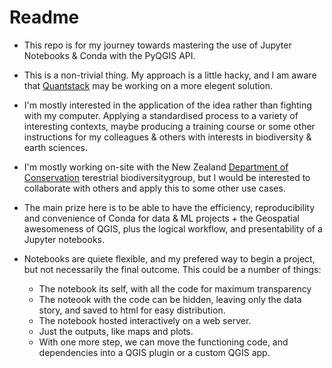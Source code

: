# Readme

*  This repo is for my journey towards mastering the use of Jupyter Notebooks & Conda with the PyQGIS API.
 
* This is a non-trivial thing.  My approach is a little hacky, and I am aware that [Quantstack](https://quantstack.net/) may be working on a more elegent solution.

*  I'm mostly interested in the application of the idea rather than fighting with my computer.  Applying a standardised process to a variety of interesting contexts, maybe producing a training course or some other instructions for my colleagues & others with interests in biodiversity & earth sciences.

*  I'm mostly working on-site with the New Zealand [Department of Conservation](https://www.doc.govt.nz/) terestrial biodiversitygroup, but I would be interested to collaborate with others and apply this to some other use cases. 

* The main prize here is to be able to have the efficiency, reproducibility and convenience of Conda for data & ML projects + the Geospatial awesomeness of QGIS, plus the logical workflow, and presentability of a Jupyter notebooks.

* Notebooks are quiete flexible, and my prefered way to begin a project, but not necessarily the final outcome.  This could be a number of things:
  - The notebook its self, with all the code for maximum transparency
  - The noteook with the code can be hidden, leaving only the data story, and saved to html for easy distribution.
  - The notebook hosted interactively on a web server.
  - Just the outputs, like maps and plots.
  - With one more step, we can move the functioning code, and dependencies into a QGIS plugin or a custom QGIS app.
